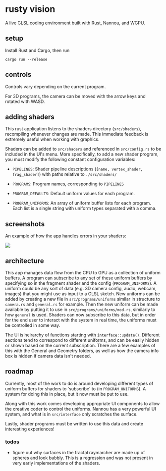 # rusty vision

A live GLSL coding environment built with Rust, Nannou, and WGPU.

## setup

Install Rust and Cargo, then run

```
cargo run --release
```

## controls

Controls vary depending on the current program.

For 3D programs, the camera can be moved with the arrow keys and rotated with WASD.

## adding shaders

This rust application listens to the shaders directory (`src/shaders`), recompiling whenever changes are made. This immediate feedback is extremely useful when working with graphics.

Shaders can be added to `src/shaders` and referenced in `src/config.rs` to be included in the UI's menu. More specifically, to add a new shader program, you must modify the following constant configuration variables:

- `PIPELINES`: Shader pipeline descriptions (`[name, vertex_shader, frag_shader]`) with paths relative to `./src/shaders/`

- `PROGRAMS`: Program names, corresponding to `PIPELINES`

- `PROGRAM_DEFAULTS`: Default uniform values for each program.

- `PROGRAM_UNIFORMS`: An array of uniform buffer lists for each program. Each list is a single string with uniform types separated with a comma.

## screenshots

An example of how the app handles errors in your shaders:

![](images/screenshot.png)

## architecture

This app manages data flow from the CPU to GPU as a collection of uniform buffers. A program can subscribe to any set of these uniform buffers by specifying so in the fragment shader and the config (`PROGRAM_UNIFORMS`). A uniform could be any sort of data (e.g. 3D camera config, audio, webcam, images) that you might use as input to a GLSL sketch. New uniforms can be added by creating a new file in `src/programs/uniforms` similar in structure to `camera.rs` and `general.rs` for example. Then the new uniform can be made available by putting it to use in `src/programs/uniforms/mod.rs`, similarly to how `general` is used. Shaders can now subscribe to this data, but in order for the end user to interact with the system in real time, the uniforms must be controlled in some way.

The UI is heirarchy of functions starting with `interface::update()`. Different sections tend to correspond to different uniforms, and can be easily hidden or shown based on the current subscription. There are a few examples of this with the General and Geometry folders, as well as how the camera info box is hidden if camera data isn't needed.

## roadmap

Currently, most of the work to do is around developing different types of uniform buffers for shaders to 'subscribe' to (in `PROGRAM_UNIFORMS`). A system for doing this in place, but it now must be put to use.

Along with this work comes developing appropriate UI components to allow the creative coder to control the uniforms. Nannou has a very powerful UI system, and what is in `src/interface` only scratches the surface.

Lastly, shader programs must be written to use this data and create interesting experiences!

### todos

- figure out why surfaces in the fractal raymarcher are made up of spheres and look bubbly. This is a regression and was not present in very early implementations of the shaders.
